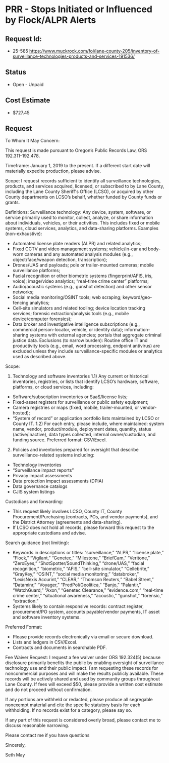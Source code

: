 # PRR - Stops Initiated or Influenced by Flock/ALPR Alerts
## Request Id:
* 25-585
https://www.muckrock.com/foi/lane-county-205/inventory-of-surveillance-technologies-products-and-services-191536/

## Status
* Open - Unpaid

## Cost Estimate
* $727.45

## Request 
To Whom It May Concern:

This request is made pursuant to Oregon’s Public Records Law, ORS 192.311–192.478.

Timeframe: January 1, 2019 to the present. If a different start date will materially expedite production, please advise.

Scope:
I request records sufficient to identify all surveillance technologies, products, and services acquired, licensed, or subscribed to by Lane County, including the Lane County Sheriff's Office (LCSO), or acquired by other County departments on LCSO’s behalf, whether funded by County funds or grants.

Definitions:
Surveillance technology: Any device, system, software, or service primarily used to monitor, collect, analyze, or share information about individuals, vehicles, or their activities. This includes fixed or mobile systems, cloud services, analytics, and data-sharing platforms.
Examples (non-exhaustive):
- Automated license plate readers (ALPR) and related analytics;
- Fixed CCTV and video management systems; vehicle/in-car and body-worn cameras and any automated analysis modules (e.g., object/face/weapon detection, transcription);
- Drones/UAS and payloads; pole or trailer-mounted cameras; mobile surveillance platforms;
- Facial recognition or other biometric systems (fingerprint/AFIS, iris, voice); image/video analytics; “real-time crime center” platforms;
- Audio/acoustic systems (e.g., gunshot detection) and other sensor networks;
- Social media monitoring/OSINT tools; web scraping; keyword/geo-fencing analytics;
- Cell-site simulators and related tooling; device location tracking services; forensic extraction/analysis tools (e.g., mobile device/computer forensics);
- Data broker and investigative intelligence subscriptions (e.g., commercial person-locator, vehicle, or identity data); information-sharing systems with external agencies; portals that aggregate criminal justice data.
Exclusions (to narrow burden): Routine office IT and productivity tools (e.g., email, word processing, endpoint antivirus) are excluded unless they include surveillance-specific modules or analytics used as described above.

Scope:
1) Technology and software inventories
1.1) Any current or historical inventories, registries, or lists that identify LCSO’s hardware, software, platforms, or cloud services, including:
- Software/subscription inventories or SaaS/license lists;
- Fixed-asset registers for surveillance or public safety equipment;
- Camera registries or maps (fixed, mobile, trailer-mounted, or vendor-hosted);
- “System of record” or application portfolio lists maintained by LCSO or County IT.
1.2) For each entry, please include, where maintained: system name, vendor, product/module, deployment dates, quantity, status (active/inactive), data types collected, internal owner/custodian, and funding source. Preferred format: CSV/Excel.

2) Policies and inventories prepared for oversight that describe surveillance-related systems including:
- Technology inventories
- “Surveillance impact reports”
- Privacy impact assessments
- Data protection impact assessments (DPIA)
- Data governance catalogs
- CJIS system listings

Custodians and forwarding:
- This request likely involves LCSO, County IT, County Procurement/Purchasing (contracts, POs, and vendor payments), and the District Attorney (agreements and data-sharing).
- If LCSO does not hold all records, please forward this request to the appropriate custodians and advise.

Search guidance (not limiting):
- Keywords in descriptions or titles: “surveillance,” “ALPR,” “license plate,” “Flock,” “Vigilant,” “Genetec,” “Milestone,” “BriefCam,” “Veritone,” “ZeroEyes,” “ShotSpotter/SoundThinking,” “drone/UAS,” “facial recognition,” “biometric,” “AFIS,” “cell-site simulator,” “Cellebrite,” “GrayKey,” “OSINT,” “social media monitoring,” “databroker,” “LexisNexis Accurint,” “CLEAR,” “Thomson Reuters,” “Babel Street,” “Dataminr,” “Voyager,” “PredPol/Geolitica,” “Banjo,” “Palantir,” “WatchGuard,” “Axon,” “Genetec Clearance,” “evidence.com,” “real-time crime center,” “situational awareness,” “acoustic,” “gunshot,” “forensic,” “extraction.”
- Systems likely to contain responsive records: contract register, procurement/PO system, accounts payable/vendor payments, IT asset and software inventory systems.

Preferred Format:
- Please provide records electronically via email or secure download.
- Lists and ledgers in CSV/Excel.
- Contracts and documents in searchable PDF.

Fee Waiver Request:
I request a fee waiver under ORS 192.324(5) because disclosure primarily benefits the public by enabling oversight of surveillance technology use and their public impact. I am requesting these records for noncommercial purposes and will make the results publicly available. These records will be actively shared and used by community groups throughout Lane County. If fees will exceed $50, please provide a written cost estimate and do not proceed without confirmation.

If any portions are withheld or redacted, please produce all segregable nonexempt material and cite the specific statutory basis for each withholding. If no records exist for a category, please say so.

If any part of this request is considered overly broad, please contact me to discuss reasonable narrowing.

Please contact me if you have questions

Sincerely,

Seth May



